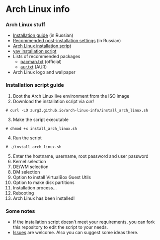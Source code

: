# Arch Linux info
### Arch Linux stuff
- [Installation guide](https://zurg3.github.io/arch-linux-info/) (in Russian)
- [Recommended post-installation settings](settings.md) (in Russian)
- [Arch Linux installation script](install_arch_linux.sh)
- [yay installation script](install_yay.sh)
- Lists of recommended packages
  - [pacman.txt](pacman.txt) (official)
  - [aur.txt](aur.txt) (AUR)
- Arch Linux logo and wallpaper

### Installation script guide
1. Boot the Arch Linux live environment from the ISO image
2. Download the installation script via *curl*
```
# curl -LO zurg3.github.io/arch-linux-info/install_arch_linux.sh
```
3. Make the script executable
```
# chmod +x install_arch_linux.sh
```
4. Run the script
```
# ./install_arch_linux.sh
```
5. Enter the hostname, username, root password and user password
6. Kernel selection
7. DE/WM selection
8. DM selection
9. Option to install VirtualBox Guest Utils
10. Option to make disk partitions
11. Installation process...
12. Rebooting
13. Arch Linux has been installed!

### Some notes
- If the installation script doesn't meet your requirements, you can fork this repository to edit the script to your needs.
- [Issues](https://github.com/zurg3/arch-linux-info/issues) are welcome. Also you can suggest some ideas there.
